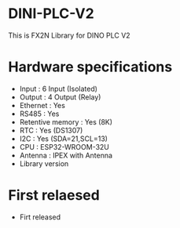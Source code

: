 # DINI-PLC-V2
 This is FX2N Library for DINO PLC V2
# Hardware specifications
 - Input        :     6   Input (Isolated)
 - Output       :     4   Output (Relay)
 - Ethernet     :     Yes
 - RS485        :     Yes 
 - Retentive memory : Yes (8K)
 - RTC          :     Yes (DS1307)
 - I2C          :     Yes (SDA=21,SCL=13)
 - CPU          :     ESP32-WROOM-32U
 - Antenna      :     IPEX with Antenna
 - Library version
# First relaesed
 - Firt released